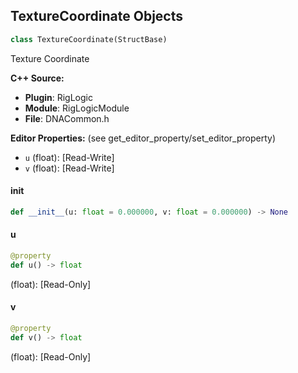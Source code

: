 ## TextureCoordinate Objects

```python
class TextureCoordinate(StructBase)
```

Texture Coordinate

**C++ Source:**

- **Plugin**: RigLogic
- **Module**: RigLogicModule
- **File**: DNACommon.h

**Editor Properties:** (see get_editor_property/set_editor_property)

- ``u`` (float):  [Read-Write]
- ``v`` (float):  [Read-Write]

<a id="unreal.TextureCoordinate.__init__"></a>

#### __init__

```python
def __init__(u: float = 0.000000, v: float = 0.000000) -> None
```

<a id="unreal.TextureCoordinate.u"></a>

#### u

```python
@property
def u() -> float
```

(float):  [Read-Only]

<a id="unreal.TextureCoordinate.v"></a>

#### v

```python
@property
def v() -> float
```

(float):  [Read-Only]

<a id="unreal.VertexLayout"></a>